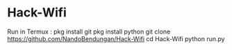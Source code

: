 # Hack-Wifi
Run in Termux : pkg install git pkg install python git clone https://github.com/NandoBendungan/Hack-Wifi cd Hack-Wifi python run.py
